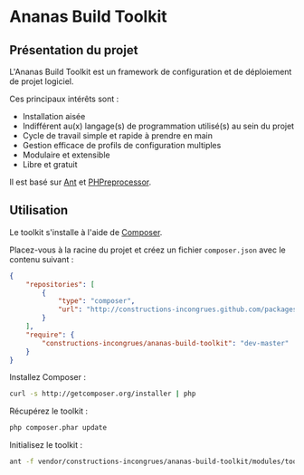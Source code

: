 # Ananas Build Toolkit

## Présentation du projet

L'Ananas Build Toolkit est un framework de configuration et de déploiement de projet logiciel.

Ces principaux intérêts sont :

 * Installation aisée
 * Indifférent au(x) langage(s) de programmation utilisé(s) au sein du projet
 * Cycle de travail simple et rapide à prendre en main
 * Gestion efficace de profils de configuration multiples
 * Modulaire et extensible
 * Libre et gratuit

Il est basé sur [Ant](http://ant.apache.org) et [PHPreprocessor](https://github.com/constructions-incongrues/phpreprocessor).

## Utilisation

Le toolkit s'installe à l'aide de [Composer](http://getcomposer.org). 

Placez-vous à la racine du projet et créez un fichier ```composer.json``` avec le contenu suivant :

```json
{
    "repositories": [
        {
            "type": "composer",
            "url": "http://constructions-incongrues.github.com/packages"
        }
    ],
    "require": {
        "constructions-incongrues/ananas-build-toolkit": "dev-master"
    }
}
```

Installez Composer : 

```bash
curl -s http://getcomposer.org/installer | php
```

Récupérez le toolkit : 

```bash
php composer.phar update
```

Initialisez le toolkit : 

```bash
ant -f vendor/constructions-incongrues/ananas-build-toolkit/modules/toolkit/module.xml toolkit.init -Dbasedir=$PWD
```
